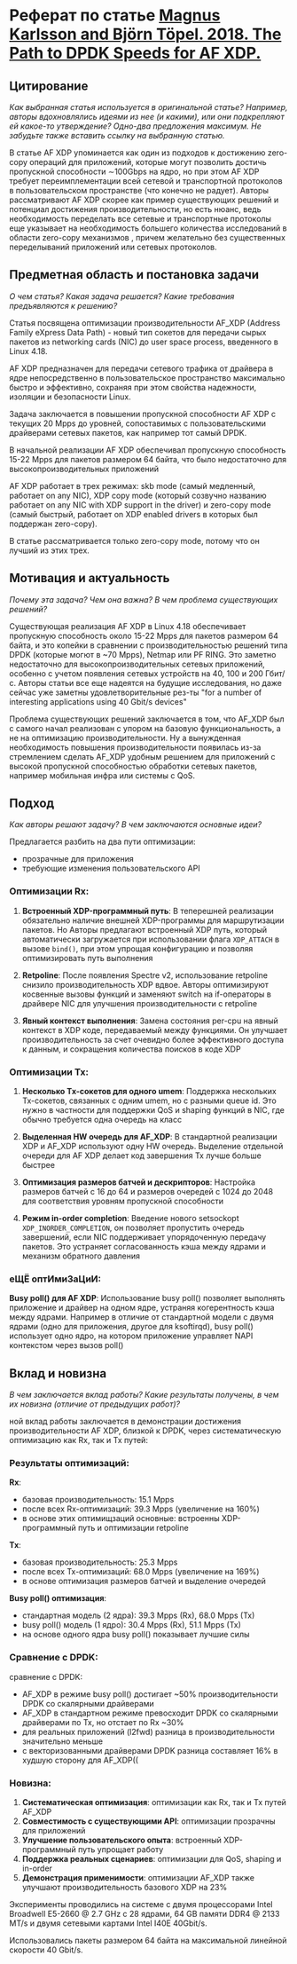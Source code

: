 # Реферат по статье [Magnus Karlsson and Björn Töpel. 2018. The Path to DPDK Speeds for AF XDP.](http://oldvger.kernel.org/lpc_net2018_talks/lpc18_paper_af_xdp_perf-v2.pdf)

## Цитирование
*Как выбранная статья используется в оригинальной статье?
Например, авторы вдохновлялись идеями из нее (и какими), или они подкрепляют ей какое-то утверждение?
Одно-два предложения максимум. Не забудьте также вставить ссылку на выбранную статью.*

В статье AF XDP упоминается как один из подходов к достижению zero-copy операций для приложений, которые могут позволить достичь пропускной способности ∼100Gbps на ядро, но при этом
AF XDP требует переимплементации всей сетевой и транспортной протоколов в пользовательском пространстве (что конечно не радует).
Авторы рассматривают AF XDP скорее как пример существующих решений и потенциал достижения производительности,
но есть нюанс, ведь необходимость переделать все сетевые и транспортные протоколы еще указывает на необходимость большего количества исследований в области zero-copy механизмов
, причем желательно без существенных переделываний приложений или сетевых протоколов.

## Предметная область и постановка задачи
*О чем статья? Какая задача решается? Какие требования предъявляются к решению?*

Статья посвящена оптимизации производительности AF_XDP (Address Family eXpress Data Path) - новый тип сокетов для передачи сырых пакетов из networking cards (NIC) до user space process, введенного в Linux 4.18.

AF XDP предназначен для передачи сетевого трафика от драйвера в ядре непосредственно в пользовательское пространство максимально быстро и эффективно, сохраняя при этом свойства надежности, изоляции и безопасности Linux.

Задача заключается в повышении пропускной способности AF XDP с текущих 20 Mpps до уровней, сопоставимых с пользовательскими драйверами сетевых пакетов, как например тот самый DPDK.

В начальной реализации AF XDP обеспечивал пропускную способность 15-22 Mpps для пакетов размером 64 байта, что было недостаточно для высокопроизводительных приложений

AF XDP работает в трех режимах: skb mode (самый медленный, работает on any NIC), XDP copy mode (который созвучно названию работает on any NIC with XDP support in the driver) и 
zero-copy mode (самый быстрый, работает on XDP enabled drivers в которых был поддержан zero-copy). 

В статье рассматривается только zero-copy mode, потому что он лучший из этих трех.


## Мотивация и актуальность
*Почему эта задача? Чем она важна? В чем проблема существующих решений?*

Существующая реализация AF XDP в Linux 4.18 обеспечивает пропускную способность около 15-22 Mpps для пакетов размером 64 байта,
и это копейки в сравнении с производительностью решений типа DPDK (которые могют в ~70 Mpps), Netmap или PF RING.
Это заметно недостаточно для высокопроизводительных сетевых приложений, особенно с учетом появления сетевых устройств на 40, 100 и 200 Гбит/с.
Авторы статьи все еще надеятся на будущие исследования, но даже сейчас уже заметны удовлетворительные рез-ты "for a number of interesting applications using 40 Gbit/s devices"

Проблема существующих решений заключается в том, что AF_XDP был с самого начал реализован с упором на базовую функциональность,
а не на оптимизацию производительности. Ну а вынужденная необходимость повышения производительности появилась из-за стремлением сделать AF_XDP
удобным решением для приложений с высокой пропускной способностью обработки сетевых пакетов, например мобильная инфра или системы с QoS.
## Подход
*Как авторы решают задачу? В чем заключаются основные идеи?*

Предлагается разбить на два пути оптимизации:

- прозрачные для приложения
- требующие изменения пользовательского API

### Оптимизации Rx:

1. **Встроенный XDP-программный путь**: В теперешней реализации обязательно наличие внешней XDP-программы для маршрутизации пакетов.
     Но Авторы предлагают встроенный XDP путь, который автоматически загружается при использовании флага ```XDP_ATTACH``` в вызове ```bind()```, при этом упрощая конфигурацию и позволяя оптимизировать путь выполнения

3. **Retpoline**: После появления Spectre v2, использование retpoline снизило производительность XDP вдвое.
     Авторы оптимизируют косвенные вызовы функций и заменяют switch на if-операторы в драйвере NIC для улучшения производительности с retpoline

5. **Явный контекст выполнения**: Замена состояния per-cpu на явный контекст в XDP коде, передаваемый между функциями. Он улучшает производительность за
    счет очевидно более эффективного доступа к данным, и сокращения количества поисков в коде XDP

### Оптимизации Tx:

1. **Несколько Tx-сокетов для одного umem**: Поддержка нескольких Tx-сокетов, связанных с одним umem, но с разными queue id.
   Это нужно в частности для поддержки QoS и shaping функций в NIC, где обычно требуется одна очередь на класс

3. **Выделенная HW очередь для AF_XDP**: В стандартной реализации XDP и AF_XDP используют одну HW очередь. Выделение отдельной очереди для AF XDP делает код завершения Tx лучше больше быстрее

4. **Оптимизация размеров батчей и дескрипторов**: Настройка размеров батчей с 16 до 64 и размеров очередей с 1024 до 2048 для соответствия уровням пропускной способности

5. **Режим in-order completion**: Введение нового setsockopt ```XDP_INORDER_COMPLETION```, он позволяет пропустить очередь завершений, если NIC поддерживает упорядоченную передачу пакетов.
   Это устраняет согласованность кэша между ядрами и механизм обратного давления

### еЩЁ оптИмиЗаЦиИ:

**Busy poll() для AF XDP**: Использование busy poll() позволяет выполнять приложение и драйвер на одном ядре, устраняя когерентность кэша между ядрами.
Например в отличие от стандартной модели с двумя ядрами (одно для приложения, другое для ksoftirqd), busy poll() использует одно ядро, на котором приложение управляет NAPI контекстом через вызов poll()

## Вклад и новизна
*В чем заключается вклад работы? Какие результаты получены, в чем их новизна (отличие от предыдущих работ)?*


ной вклад работы заключается в демонстрации достижения производительности AF XDP, близкой к DPDK, через систематическую оптимизацию как Rx, так и Tx путей:

### Результаты оптимизаций:

**Rx**:
- базовая производительность: 15.1 Mpps
- после всех Rx-оптимизаций: 39.3 Mpps (увеличение на 160%)
- в основе этих оптимищзаций основные: встроенны XDP-программный путь и оптимизации retpoline

**Tx**:
- базовая производительность: 25.3 Mpps  
- после всех Tx-оптимизаций: 68.0 Mpps (увеличение на 169%)
- в основе оптимизация размеров батчей и выделение очередей

**Busy poll() оптимизация**:
- стандартная модель (2 ядра): 39.3 Mpps (Rx), 68.0 Mpps (Tx)
- busy poll() модель (1 ядро): 30.4 Mpps (Rx), 51.1 Mpps (Tx)
- на основе одного ядра busy poll() показывает лучшие силы

### Сравнение с DPDK:

сравнение с DPDK:
- AF_XDP в режиме busy poll() достигает ~50% производительности DPDK со скалярными драйверами
- AF_XDP в стандартном режиме превосходит DPDK со скалярными драйверами по Tx, но отстает по Rx ~30%
- для реальных приложений (l2fwd) разница в производительности значительно меньше
- c векторизованными драйверами DPDK разница составляет 16% в худшую сторону для AF_XDP((

### Новизна:

1. **Систематическая оптимизация**: оптимизации как Rx, так и Tx путей AF_XDP
2. **Совместимость с существующими API**: оптимизации прозрачны для приложений
3. **Улучшение пользовательского опыта**: встроенный XDP-программный путь упрощает работу
4. **Поддержка реальных сценариев**: оптимизации для QoS, shaping и in-order
5. **Демонстрация применимости**: оптимизации AF_XDP также улучшают производительность базового XDP на 23%

Эксперименты проводились на системе с двумя процессорами
Intel Broadwell E5-2660 @ 2.7 GHz с 28 ядрами, 64 GB памяти DDR4 @ 2133 MT/s и двумя сетевыми картами Intel I40E 40Gbit/s.

Использовались пакеты размером 64 байта на максимальной линейной скорости 40 Gbit/s.
